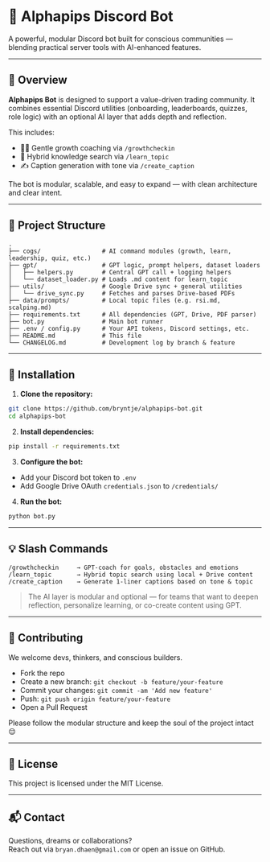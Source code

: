 # 🤖 Alphapips Discord Bot

A powerful, modular Discord bot built for conscious communities — blending practical server tools with AI-enhanced features.

---

## 🌱 Overview

**Alphapips Bot** is designed to support a value-driven trading community.
It combines essential Discord utilities (onboarding, leaderboards, quizzes, role logic) with an optional AI layer that adds depth and reflection.

This includes:

- 🧘‍♂️ Gentle growth coaching via `/growthcheckin`
- 🧠 Hybrid knowledge search via `/learn_topic`
- ✍️ Caption generation with tone via `/create_caption`

The bot is modular, scalable, and easy to expand — with clean architecture and clear intent.

---

## 📁 Project Structure

```plaintext
.
├── cogs/                 # AI command modules (growth, learn, leadership, quiz, etc.)
├── gpt/                  # GPT logic, prompt helpers, dataset loaders
│   ├── helpers.py        # Central GPT call + logging helpers
│   └── dataset_loader.py # Loads .md content for learn_topic
├── utils/                # Google Drive sync + general utilities
│   └── drive_sync.py     # Fetches and parses Drive-based PDFs
├── data/prompts/         # Local topic files (e.g. rsi.md, scalping.md)
├── requirements.txt      # All dependencies (GPT, Drive, PDF parser)
├── bot.py                # Main bot runner
├── .env / config.py      # Your API tokens, Discord settings, etc.
├── README.md             # This file
└── CHANGELOG.md          # Development log by branch & feature
```

---

## 🚀 Installation

1. **Clone the repository:**
```bash
git clone https://github.com/bryntje/alphapips-bot.git
cd alphapips-bot
```

2. **Install dependencies:**
```bash
pip install -r requirements.txt
```

3. **Configure the bot:**
- Add your Discord bot token to `.env`
- Add Google Drive OAuth `credentials.json` to `/credentials/`

4. **Run the bot:**
```bash
python bot.py
```

---

## 💡 Slash Commands

```plaintext
/growthcheckin     → GPT-coach for goals, obstacles and emotions
/learn_topic       → Hybrid topic search using local + Drive content
/create_caption    → Generate 1-liner captions based on tone & topic
```

> The AI layer is modular and optional — for teams that want to deepen reflection, personalize learning, or co-create content using GPT.

---

## 🤝 Contributing

We welcome devs, thinkers, and conscious builders.

- Fork the repo
- Create a new branch: `git checkout -b feature/your-feature`
- Commit your changes: `git commit -am 'Add new feature'`
- Push: `git push origin feature/your-feature`
- Open a Pull Request

Please follow the modular structure and keep the soul of the project intact 😌

---

## 📄 License

This project is licensed under the MIT License.

---

## 📬 Contact

Questions, dreams or collaborations?  
Reach out via `bryan.dhaen@gmail.com` or open an issue on GitHub.
